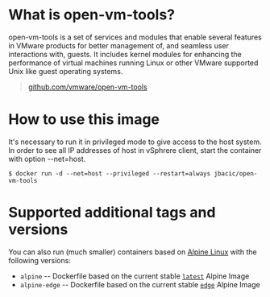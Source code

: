 # What is open-vm-tools?

open-vm-tools is a set of services and modules that enable several features in VMware products for better management of, and seamless user interactions with, guests. It includes kernel modules for enhancing the performance of virtual machines running Linux or other VMware supported Unix like guest operating systems.

> [github.com/vmware/open-vm-tools](https://github.com/vmware/open-vm-tools)

# How to use this image

It's necessary to run it in privileged mode to give access to the host system. In order to see all IP addresses of host in vSphrere client, start the container with option --net=host.

```console
$ docker run -d --net=host --privileged --restart=always jbacic/open-vm-tools
```

# Supported additional tags and versions

You can also run (much smaller) containers based on [Alpine Linux](https://alpinelinux.org) with the following versions:

* `alpine` -- Dockerfile based on the current stable [`latest`](https://hub.docker.com/_/alpine/) Alpine Image
* `alpine-edge`  -- Dockerfile based on the current stable [`edge`](https://hub.docker.com/_/alpine/) Alpine Image
